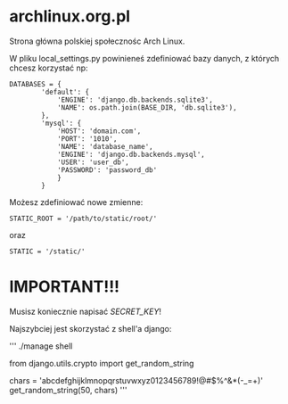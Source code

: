 # archlinux.org.pl
Strona główna polskiej społecznośc Arch Linux.


W pliku local_settings.py powinieneś zdefiniować bazy danych, z których chcesz korzystać np:


```
DATABASES = {
        'default': {
            'ENGINE': 'django.db.backends.sqlite3',
            'NAME': os.path.join(BASE_DIR, 'db.sqlite3'),
        },
        'mysql': {
            'HOST': 'domain.com',
            'PORT': '1010',
            'NAME': 'database_name',
            'ENGINE': 'django.db.backends.mysql',
            'USER': 'user_db',
            'PASSWORD': 'password_db'
            }
        }
```

Możesz zdefiniować nowe zmienne:

```
STATIC_ROOT = '/path/to/static/root/'
```

oraz

```
STATIC = '/static/'
```

# IMPORTANT!!!

Musisz koniecznie napisać *SECRET_KEY*!

Najszybciej jest skorzystać z shell'a django:

'''
./manage shell

from django.utils.crypto import get_random_string

chars = 'abcdefghijklmnopqrstuvwxyz0123456789!@#$%^&*(-_=+)'
get_random_string(50, chars)
'''
